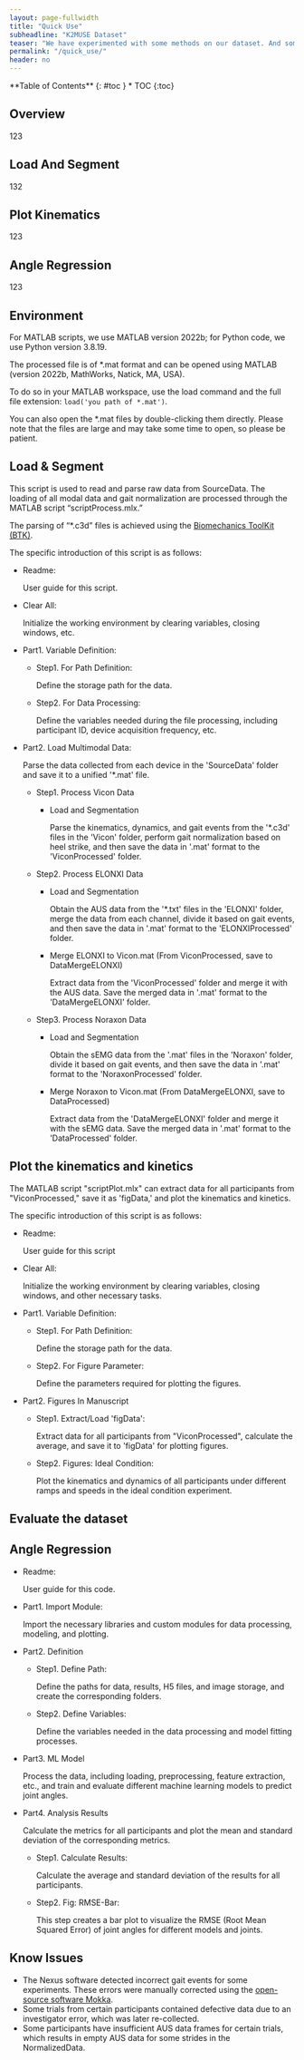 ```yaml
---
layout: page-fullwidth
title: "Quick Use"
subheadline: "K2MUSE Dataset"
teaser: "We have experimented with some methods on our dataset. And some tools and SDK are provided for using the dataset."
permalink: "/quick_use/"
header: no
---
```

<div class="panel radius" markdown="1">
**Table of Contents**
{: #toc }
*  TOC
{:toc}
</div>

## Overview
123

## Load And Segment
132

## Plot Kinematics
123

## Angle Regression
123







## Environment

For MATLAB scripts, we use MATLAB version 2022b; for Python code, we use Python version 3.8.19.

The processed file is of *.mat format and can be opened using MATLAB (version 2022b, MathWorks, Natick, MA, USA).

To do so in your MATLAB workspace, use the load command and the full file extension: `load('you path of *.mat')`​.

You can also open the \*.mat files by double-clicking them directly. Please note that the files are large and may take some time to open, so please be patient.



## Load & Segment

This script is used to read and parse raw data from SourceData. The loading of all modal data and gait normalization are processed through the MATLAB script “scriptProcess.mlx.”

The parsing of “\*.c3d” files is achieved using the [Biomechanics ToolKit (BTK)](https://biomechanical-toolkit.github.io/docs/).

The specific introduction of this script is as follows:

* Readme:

  User guide for this script.

* Clear All:

  Initialize the working environment by clearing variables, closing windows, etc.

* Part1. Variable Definition:

  * Step1. For Path Definition:

    Define the storage path for the data.

  * Step2. For Data Processing:

    Define the variables needed during the file processing, including participant ID, device acquisition frequency, etc.

* Part2. Load Multimodal Data:

  Parse the data collected from each device in the 'SourceData' folder and save it to a unified '\*.mat' file.

  * Step1. Process Vicon Data

    * Load and Segmentation

      Parse the kinematics, dynamics, and gait events from the '\*.c3d' files in the 'Vicon' folder, perform gait normalization based on heel strike, and then save the data in '.mat' format to the 'ViconProcessed' folder.

  * Step2. Process ELONXI Data

    * Load and Segmentation

      Obtain the AUS data from the '\*.txt' files in the 'ELONXI' folder, merge the data from each channel, divide it based on gait events, and then save the data in '.mat' format to the 'ELONXIProcessed' folder.

    * Merge ELONXI to Vicon.mat (From ViconProcessed, save to DataMergeELONXI)

      Extract data from the 'ViconProcessed' folder and merge it with the AUS data. Save the merged data in '.mat' format to the 'DataMergeELONXI' folder.

  * Step3. Process Noraxon Data

    * Load and Segmentation

      Obtain the sEMG data from the '.mat' files in the 'Noraxon' folder, divide it based on gait events, and then save the data in '.mat' format to the 'NoraxonProcessed' folder.

    * Merge Noraxon to Vicon.mat (From DataMergeELONXI, save to DataProcessed)

      Extract data from the 'DataMergeELONXI' folder and merge it with the sEMG data. Save the merged data in '.mat' format to the 'DataProcessed' folder.



## Plot the kinematics and kinetics

The MATLAB script "scriptPlot.mlx" can extract data for all participants from "ViconProcessed," save it as 'figData,' and plot the kinematics and kinetics.

The specific introduction of this script is as follows:

* Readme:

  User guide for this script

* Clear All:

  Initialize the working environment by clearing variables, closing windows, and other necessary tasks.

* Part1. Variable Definition:

  * Step1. For Path Definition:

    Define the storage path for the data.

  * Step2. For Figure Parameter:

    Define the parameters required for plotting the figures.

* Part2. Figures In Manuscript

  * Step1. Extract/Load 'figData':

    Extract data for all participants from "ViconProcessed", calculate the average, and save it to 'figData' for plotting figures.

  * Step2. Figures: Ideal Condition:

    Plot the kinematics and dynamics of all participants under different ramps and speeds in the ideal condition experiment.



## Evaluate the dataset


## Angle Regression

* Readme:

  User guide for this code.

* Part1. Import Module:

  Import the necessary libraries and custom modules for data processing, modeling, and plotting.

* Part2. Definition

  * Step1. Define Path: 

    Define the paths for data, results, H5 files, and image storage, and create the corresponding folders.

  * Step2. Define Variables: 

    Define the variables needed in the data processing and model fitting processes.

* Part3. ML Model

  Process the data, including loading, preprocessing, feature extraction, etc., and train and evaluate different machine learning models to predict joint angles.

* Part4. Analysis Results

  Calculate the metrics for all participants and plot the mean and standard deviation of the corresponding metrics.

  * Step1. Calculate Results: 

    Calculate the average and standard deviation of the results for all participants.

  * Step2. Fig: RMSE-Bar: 

    This step creates a bar plot to visualize the RMSE (Root Mean Squared Error) of joint angles for different models and joints.





## Know Issues

* The Nexus software detected incorrect gait events for some experiments. These errors were manually corrected using the [open-source software Mokka](https://biomechanical-toolkit.github.io/mokka/index.html).
* Some trials from certain participants contained defective data due to an investigator error, which was later re-collected.
* Some participants have insufficient AUS data frames for certain trials, which results in empty AUS data for some strides in the NormalizedData.




